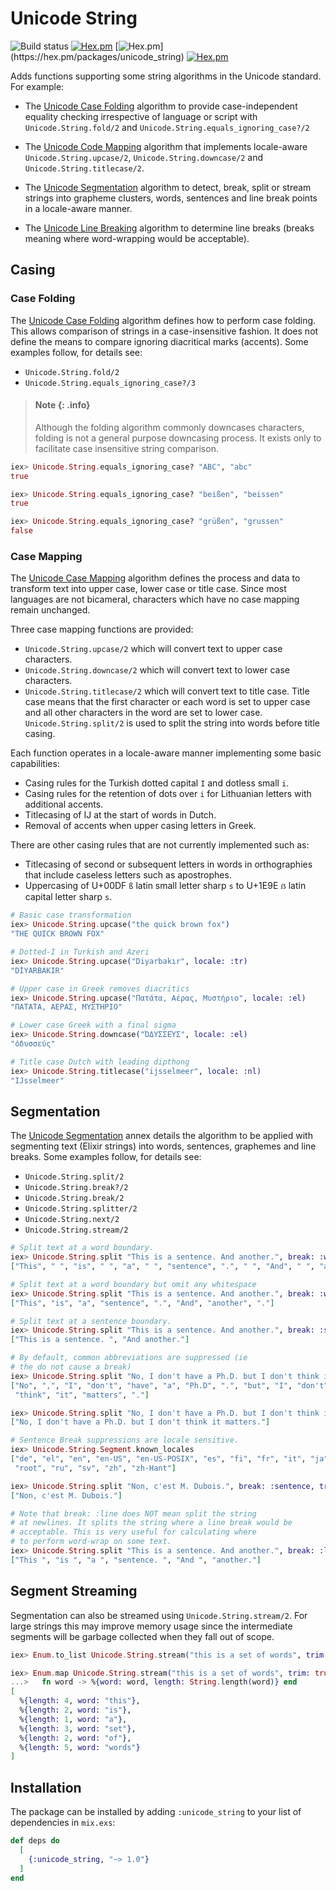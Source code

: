 # Unicode String

![Build status](https://github.com/elixir-unicode/unicode_string/actions/workflows/ci.yml/badge.svg)
[![Hex.pm](https://img.shields.io/hexpm/v/unicode_string.svg)](https://hex.pm/packages/unicode_string)
[![Hex.pm](https://img.shields.io/hexpm/dw/unicode_string.svg?)](https://hex.pm/packages/unicode_string)
[![Hex.pm](https://img.shields.io/hexpm/l/unicode_string.svg)](https://hex.pm/packages/unicode_string)

Adds functions supporting some string algorithms in the Unicode standard. For example:

* The [Unicode Case Folding](https://www.unicode.org/versions/Unicode15.0.0/ch03.pdf) algorithm to provide case-independent equality checking irrespective of language or script with `Unicode.String.fold/2` and `Unicode.String.equals_ignoring_case?/2`

* The [Unicode Code Mapping](https://www.unicode.org/versions/Unicode15.0.0/ch03.pdf) algorithm that implements locale-aware `Unicode.String.upcase/2`, `Unicode.String.downcase/2` and `Unicode.String.titlecase/2`.

* The [Unicode Segmentation](https://unicode.org/reports/tr29/) algorithm to detect, break, split or stream strings into grapheme clusters, words, sentences and line break points in a locale-aware manner.

* The [Unicode Line Breaking](https://www.unicode.org/reports/tr14/) algorithm to determine line breaks (breaks meaning where word-wrapping would be acceptable).

## Casing

### Case Folding

The [Unicode Case Folding](https://www.unicode.org/versions/Unicode15.0.0/ch03.pdf) algorithm defines how to perform case folding. This allows comparison of strings in a case-insensitive fashion. It does not define the means to compare ignoring diacritical marks (accents). Some examples follow, for details see:

* `Unicode.String.fold/2`
* `Unicode.String.equals_ignoring_case?/3`

> #### Note {: .info}
>
> Although the folding algorithm commonly downcases characters, folding is not a general purpose downcasing process. It exists only to facilitate case insensitive string comparison.


```elixir
iex> Unicode.String.equals_ignoring_case? "ABC", "abc"
true

iex> Unicode.String.equals_ignoring_case? "beißen", "beissen"
true

iex> Unicode.String.equals_ignoring_case? "grüßen", "grussen"
false
```

### Case Mapping

The [Unicode Case Mapping](https://www.unicode.org/versions/Unicode15.0.0/ch03.pdf) algorithm defines the process and data to transform text into upper case, lower case or title case. Since most languages are not bicameral, characters which have no case mapping remain unchanged.

Three case mapping functions are provided:

* `Unicode.String.upcase/2` which will convert text to upper case characters.
* `Unicode.String.downcase/2` which will convert text to lower case characters.
* `Unicode.String.titlecase/2` which will convert text to title case.  Title case means that the first character or each word is set to upper case and all other characters in the word are set to lower case. `Unicode.String.split/2` is used to split the string into words before title casing.

Each function operates in a locale-aware manner implementing some basic capabilities:

* Casing rules for the Turkish dotted capital `I` and dotless small `i`.
* Casing rules for the retention of dots over `i` for Lithuanian letters with additional accents.
* Titlecasing of IJ at the start of words in Dutch.
* Removal of accents when upper casing letters in Greek.

There are other casing rules that are not currently implemented such as:

* Titlecasing of second or subsequent letters in words in orthographies that include caseless letters such as apostrophes.
* Uppercasing of U+00DF `ß` latin small letter sharp `s` to U+1E9E `ẞ` latin capital letter sharp `s`.

```elixir
# Basic case transformation
iex> Unicode.String.upcase("the quick brown fox")
"THE QUICK BROWN FOX"

# Dotted-I in Turkish and Azeri
iex> Unicode.String.upcase("Diyarbakır", locale: :tr)
"DİYARBAKIR"

# Upper case in Greek removes diacritics
iex> Unicode.String.upcase("Πατάτα, Αέρας, Μυστήριο", locale: :el)
"ΠΑΤΑΤΑ, ΑΕΡΑΣ, ΜΥΣΤΗΡΙΟ"

# Lower case Greek with a final sigma
iex> Unicode.String.downcase("ὈΔΥΣΣΕΎΣ", locale: :el)
"ὀδυσσεύς"

# Title case Dutch with leading dipthong
iex> Unicode.String.titlecase("ijsselmeer", locale: :nl)
"IJsselmeer"
```

## Segmentation

The [Unicode Segmentation](https://unicode.org/reports/tr29/) annex details the algorithm to be applied with segmenting text (Elixir strings) into words, sentences, graphemes and line breaks. Some examples follow, for details see:

* `Unicode.String.split/2`
* `Unicode.String.break?/2`
* `Unicode.String.break/2`
* `Unicode.String.splitter/2`
* `Unicode.String.next/2`
* `Unicode.String.stream/2`

```elixir
# Split text at a word boundary.
iex> Unicode.String.split "This is a sentence. And another.", break: :word
["This", " ", "is", " ", "a", " ", "sentence", ".", " ", "And", " ", "another", "."]

# Split text at a word boundary but omit any whitespace
iex> Unicode.String.split "This is a sentence. And another.", break: :word, trim: true
["This", "is", "a", "sentence", ".", "And", "another", "."]

# Split text at a sentence boundary.
iex> Unicode.String.split "This is a sentence. And another.", break: :sentence
["This is a sentence. ", "And another."]

# By default, common abbreviations are suppressed (ie
# the do not cause a break)
iex> Unicode.String.split "No, I don't have a Ph.D. but I don't think it matters.", break: :word, trim: true
["No", ",", "I", "don't", "have", "a", "Ph.D", ".", "but", "I", "don't",
 "think", "it", "matters", "."]

iex> Unicode.String.split "No, I don't have a Ph.D. but I don't think it matters.", break: :sentence, trim: true
["No, I don't have a Ph.D. but I don't think it matters."]

# Sentence Break suppressions are locale sensitive.
iex> Unicode.String.Segment.known_locales
["de", "el", "en", "en-US", "en-US-POSIX", "es", "fi", "fr", "it", "ja", "pt",
 "root", "ru", "sv", "zh", "zh-Hant"]

iex> Unicode.String.split "Non, c'est M. Dubois.", break: :sentence, trim: true, locale: "fr"
["Non, c'est M. Dubois."]

# Note that break: :line does NOT mean split the string
# at newlines. It splits the string where a line break would be
# acceptable. This is very useful for calculating where
# to perform word-wrap on some text.
iex> Unicode.String.split "This is a sentence. And another.", break: :line
["This ", "is ", "a ", "sentence. ", "And ", "another."]
```

## Segment Streaming

Segmentation can also be streamed using `Unicode.String.stream/2`. For large strings this may improve memory usage since the intermediate segments will be garbage collected when they fall out of scope.

```elixir
iex> Enum.to_list Unicode.String.stream("this is a set of words", trim: true)                       ["this", "is", "a", "set", "of", "words"]

iex> Enum.map Unicode.String.stream("this is a set of words", trim: true),
...>   fn word -> %{word: word, length: String.length(word)} end
[
  %{length: 4, word: "this"},
  %{length: 2, word: "is"},
  %{length: 1, word: "a"},
  %{length: 3, word: "set"},
  %{length: 2, word: "of"},
  %{length: 5, word: "words"}
]
```

## Installation

The package can be installed by adding `:unicode_string` to your list of dependencies in `mix.exs`:

```elixir
def deps do
  [
    {:unicode_string, "~> 1.0"}
  ]
end
```

